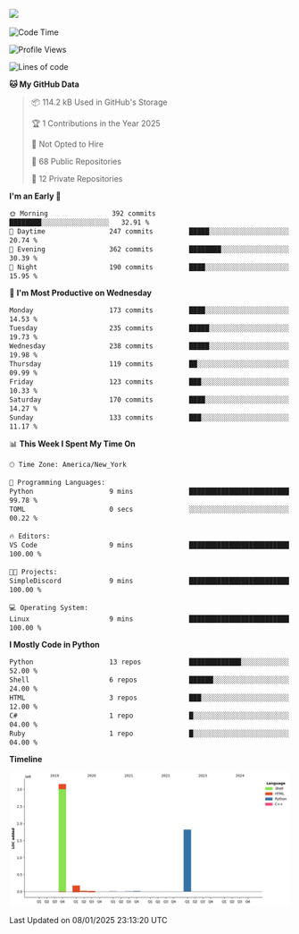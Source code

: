 
![](https://hit.yhype.me/github/profile?user_id=44564111)
<!--START_SECTION:waka-->
![Code Time](http://img.shields.io/badge/Code%20Time-24%20hrs%2049%20mins-blue)

![Profile Views](http://img.shields.io/badge/Profile%20Views-0-blue)

![Lines of code](https://img.shields.io/badge/From%20Hello%20World%20I%27ve%20Written-5.2%20million%20lines%20of%20code-blue)

**🐱 My GitHub Data** 

> 📦 114.2 kB Used in GitHub's Storage 
 > 
> 🏆 1 Contributions in the Year 2025
 > 
> 🚫 Not Opted to Hire
 > 
> 📜 68 Public Repositories 
 > 
> 🔑 12 Private Repositories 
 > 
**I'm an Early 🐤** 

```text
🌞 Morning                392 commits         ████████░░░░░░░░░░░░░░░░░   32.91 % 
🌆 Daytime                247 commits         █████░░░░░░░░░░░░░░░░░░░░   20.74 % 
🌃 Evening                362 commits         ████████░░░░░░░░░░░░░░░░░   30.39 % 
🌙 Night                  190 commits         ████░░░░░░░░░░░░░░░░░░░░░   15.95 % 
```
📅 **I'm Most Productive on Wednesday** 

```text
Monday                   173 commits         ████░░░░░░░░░░░░░░░░░░░░░   14.53 % 
Tuesday                  235 commits         █████░░░░░░░░░░░░░░░░░░░░   19.73 % 
Wednesday                238 commits         █████░░░░░░░░░░░░░░░░░░░░   19.98 % 
Thursday                 119 commits         ██░░░░░░░░░░░░░░░░░░░░░░░   09.99 % 
Friday                   123 commits         ███░░░░░░░░░░░░░░░░░░░░░░   10.33 % 
Saturday                 170 commits         ████░░░░░░░░░░░░░░░░░░░░░   14.27 % 
Sunday                   133 commits         ███░░░░░░░░░░░░░░░░░░░░░░   11.17 % 
```


📊 **This Week I Spent My Time On** 

```text
🕑︎ Time Zone: America/New_York

💬 Programming Languages: 
Python                   9 mins              █████████████████████████   99.78 % 
TOML                     0 secs              ░░░░░░░░░░░░░░░░░░░░░░░░░   00.22 % 

🔥 Editors: 
VS Code                  9 mins              █████████████████████████   100.00 % 

🐱‍💻 Projects: 
SimpleDiscord            9 mins              █████████████████████████   100.00 % 

💻 Operating System: 
Linux                    9 mins              █████████████████████████   100.00 % 
```

**I Mostly Code in Python** 

```text
Python                   13 repos            █████████████░░░░░░░░░░░░   52.00 % 
Shell                    6 repos             ██████░░░░░░░░░░░░░░░░░░░   24.00 % 
HTML                     3 repos             ███░░░░░░░░░░░░░░░░░░░░░░   12.00 % 
C#                       1 repo              █░░░░░░░░░░░░░░░░░░░░░░░░   04.00 % 
Ruby                     1 repo              █░░░░░░░░░░░░░░░░░░░░░░░░   04.00 % 
```



**Timeline**

![Lines of Code chart](https://raw.githubusercontent.com/Vault108/Vault108/main/assets/bar_graph.png)


 Last Updated on 08/01/2025 23:13:20 UTC
<!--END_SECTION:waka-->
